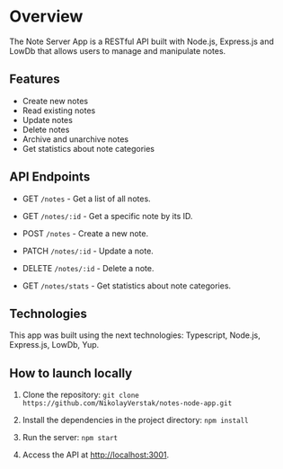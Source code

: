 # Overview

The Note Server App is a RESTful API built with Node.js, Express.js and LowDb that allows users to manage and manipulate notes.

## Features

-   Create new notes
-   Read existing notes
-   Update notes
-   Delete notes
-   Archive and unarchive notes
-   Get statistics about note categories

## API Endpoints

-   GET `/notes` - Get a list of all notes.

-   GET `/notes/:id` - Get a specific note by its ID.

-   POST `/notes` - Create a new note.

-   PATCH `/notes/:id` - Update a note.

-   DELETE `/notes/:id` - Delete a note.

-   GET `/notes/stats` - Get statistics about note categories.

## Technologies

This app was built using the next technologies: Typescript, Node.js, Express.js, LowDb, Yup.

## How to launch locally

1. Clone the repository:
   `git clone https://github.com/NikolayVerstak/notes-node-app.git`

2. Install the dependencies in the project directory:
   `npm install`

3. Run the server:
   `npm start`

4. Access the API at [http://localhost:3001](http://localhost:3001).
